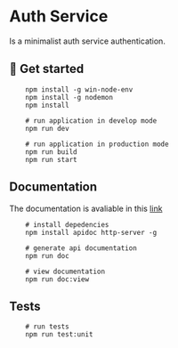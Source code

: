 # Auth Service

Is a minimalist auth service authentication.

## 🚀 Get started

```console
    npm install -g win-node-env 
    npm install -g nodemon
    npm install

    # run application in develop mode
    npm run dev 

    # run application in production mode
    npm run build
    npm run start
```

## Documentation

The documentation is avaliable in this [link](./documentation/README.md)

```console
    # install depedencies
    npm install apidoc http-server -g

    # generate api documentation
    npm run doc

    # view documentation
    npm run doc:view
```

## Tests

```console
    # run tests
    npm run test:unit
```
